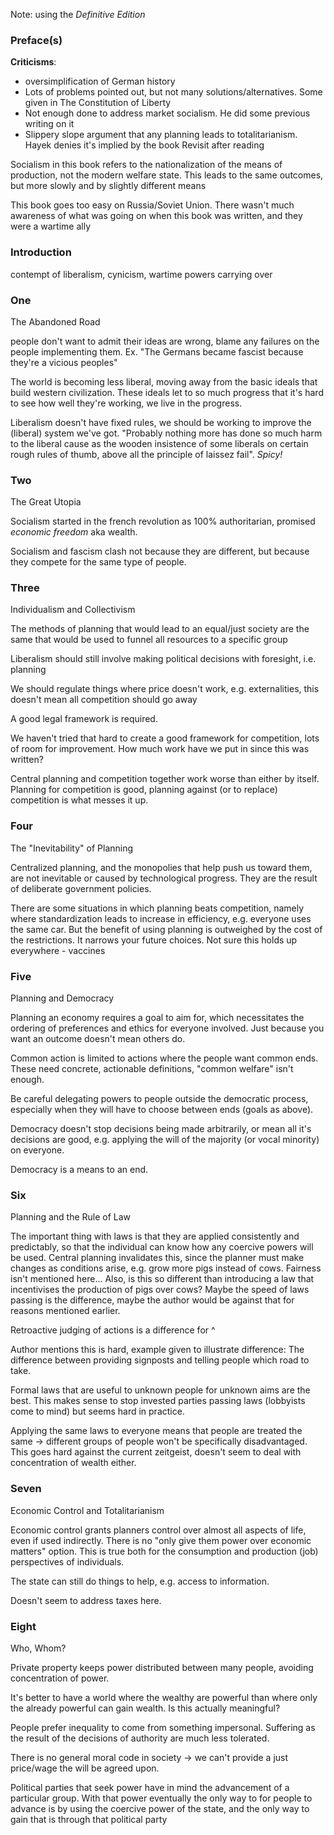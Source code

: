 Note: using the _Definitive Edition_

### Preface(s)
__Criticisms__:
 * oversimplification of German history
 * Lots of problems pointed out, but not many solutions/alternatives. Some given in The Constitution of Liberty
 * Not enough done to address market socialism. He did some previous writing on it
 * Slippery slope argument that any planning leads to totalitarianism. Hayek denies it's implied by the book
Revisit after reading

Socialism in this book refers to the nationalization of the means of production, not the modern welfare state. This leads to the same outcomes, but more slowly and by slightly different means

This book goes too easy on Russia/Soviet Union. There wasn't much awareness of what was going on when this book was written, and they were a wartime ally

### Introduction

contempt of liberalism, cynicism, wartime powers carrying over

### One
The Abandoned Road

people don't want to admit their ideas are wrong, blame any failures on the people implementing them. Ex. "The Germans became fascist because they're a vicious peoples"

The world is becoming less liberal, moving away from the basic ideals that build western civilization. These ideals let to so much progress that it's hard to see how well they're working, we live in the progress.

Liberalism doesn't have fixed rules, we should be working to improve the (liberal) system we've got.
"Probably nothing more has done so much harm to the liberal cause as the wooden insistence of some liberals on certain rough rules of thumb, above all the principle of laissez fail". _Spicy!_

### Two
The Great Utopia

Socialism started in the french revolution as 100% authoritarian, promised _economic freedom_ aka wealth.

Socialism and fascism clash not because they are different, but because they compete for the same type of people.

### Three
Individualism and Collectivism

The methods of planning that would lead to an equal/just society are the same that would be used to funnel all resources to a specific group

Liberalism should still involve making political decisions with foresight, i.e. planning

We should regulate things where price doesn't work, e.g. externalities, this doesn't mean all competition should go away

A good legal framework is required.

We haven't tried that hard to create a good framework for competition, lots of room for improvement.
How much work have we put in since this was written?

Central planning and competition together work worse than either by itself. Planning for competition is good, planning against (or to replace) competition is what messes it up.

### Four
The "Inevitability" of Planning

Centralized planning, and the monopolies that help push us toward them, are not inevitable or caused by technological progress. They are the result of deliberate government policies.

There are some situations in which planning beats competition, namely where standardization leads to increase in efficiency, e.g. everyone uses the same car. But the benefit of using planning is outweighed by the cost of the restrictions. It narrows your future choices.
Not sure this holds up everywhere - vaccines

### Five
Planning and Democracy

Planning an economy requires a goal to aim for, which necessitates the ordering of preferences and ethics for everyone involved. Just because you want an outcome doesn't mean others do.

Common action is limited to actions where the people want common ends. These need concrete, actionable definitions, "common welfare" isn't enough.

Be careful delegating powers to people outside the democratic process, especially when they will have to choose between ends (goals as above).

Democracy doesn't stop decisions being made arbitrarily, or mean all it's decisions are good, e.g. applying the will of the majority (or vocal minority) on everyone.

Democracy is a means to an end.

### Six
Planning and the Rule of Law

The important thing with laws is that they are applied consistently and predictably, so that the individual can know how any coercive powers will be used. Central planning invalidates this, since the planner must make changes as conditions arise, e.g. grow more pigs instead of cows.
Fairness isn't mentioned here... Also, is this so different than introducing a law that incentivises the production of pigs over cows? Maybe the speed of laws passing is the difference, maybe the author would be against that for reasons mentioned earlier.

Retroactive judging of actions is a difference for ^

Author mentions this is hard, example given to illustrate difference: The difference between providing signposts and telling people which road to take.

Formal laws that are useful to unknown people for unknown aims are the best. This makes sense to stop invested parties passing laws (lobbyists come to mind) but seems hard in practice.

Applying the same laws to everyone means that people are treated the same -> different groups of people won't be specifically disadvantaged.
This goes hard against the current zeitgeist, doesn't seem to deal with concentration of wealth either.

### Seven
Economic Control and Totalitarianism

Economic control grants planners control over almost all aspects of life, even if used indirectly. There is no "only give them power over economic matters" option.
This is true both for the consumption and production (job) perspectives of individuals.

The state can still do things to help, e.g. access to information.

Doesn't seem to address taxes here.

### Eight
Who, Whom?

Private property keeps power distributed between many people, avoiding concentration of power.

It's better to have a world where the wealthy are powerful than where only the already powerful can gain wealth.
Is this actually meaningful?

People prefer inequality to come from something impersonal. Suffering as the result of the decisions of authority are much less tolerated.

There is no general moral code in society -> we can't provide a just price/wage the will be agreed upon.

Political parties that seek power have in mind the advancement of a particular group. With that power eventually the only way to for people to advance is by using the coercive power of the state, and the only way to gain that is through that political party
